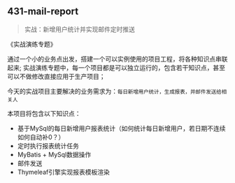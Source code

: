 431-mail-report
---

> 实战：新增用户统计并实现邮件定时推送

《实战演练专题》 

通过一个小的业务点出发，搭建一个可以实例使用的项目工程，将各种知识点串联起来; 实战演练专题中，每一个项目都是可以独立运行的，包含若干知识点，甚至可以不做修改直接应用于生产项目；

今天的实战项目主要解决的业务需求为：`每日新增用户统计，生成报表，并邮件发送给相关人`

本项目将包含以下知识点：

- 基于MySql的每日新增用户报表统计（如何统计每日新增用户，若日期不连续如何自动补0？）
- 定时执行报表统计任务
- MyBatis + MySql数据操作
- 邮件发送
- Thymeleaf引擎实现报表模板渲染

<!-- more -->

